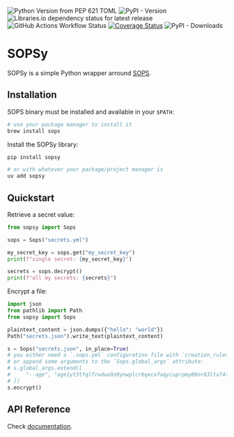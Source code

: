 ![Python Version from PEP 621 TOML](https://img.shields.io/python/required-version-toml?tomlFilePath=https%3A%2F%2Fgithub.com%2Fnikaro%2Fsopsy%2Fraw%2Fmain%2Fpyproject.toml)
![PyPI - Version](https://img.shields.io/pypi/v/sopsy)
![Libraries.io dependency status for latest release](https://img.shields.io/librariesio/release/pypi/sopsy)
![GitHub Actions Workflow Status](https://img.shields.io/github/actions/workflow/status/nikaro/sopsy/ci.yml)
[![Coverage Status](https://coveralls.io/repos/github/nikaro/sopsy/badge.svg)](https://coveralls.io/github/nikaro/sopsy)
![PyPI - Downloads](https://img.shields.io/pypi/dm/sopsy)

# SOPSy

SOPSy is a simple Python wrapper arround [SOPS](https://github.com/getsops/sops).

## Installation

SOPS binary must be installed and available in your `$PATH`:

```sh
# use your package manager to install it
brew install sops
```

Install the SOPSy library:

```sh
pip install sopsy

# or with whatever your package/project manager is
uv add sopsy
```

## Quickstart

Retrieve a secret value:

```python
from sopsy import Sops

sops = Sops("secrets.yml")

my_secret_key = sops.get("my_secret_key")
print(f"single secret: {my_secret_key}")

secrets = sops.decrypt()
print(f"all my secrets: {secrets}")
```

Encrypt a file:

```python
import json
from pathlib import Path
from sopsy import Sops

plaintext_content = json.dumps({"hello": "world"})
Path("secrets.json").write_text(plaintext_content)

s = Sops("secrets.json", in_place=True)
# you either need a `.sops.yml` configuration file with `creation_rules` set
# or append some arguments to the `Sops.global_args` attribute:
# s.global_args.extend([
#     "--age", "age1yt3tfqlfrwdwx0z0ynwplcr6qxcxfaqycuprpmy89nr83ltx74tqdpszlw"
# ])
s.encrypt()
```

## API Reference

Check [documentation](http://sopsy.nikaro.net/reference/).
